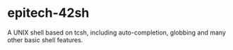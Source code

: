 # epitech-42sh

A UNIX shell based on tcsh, including auto-completion, globbing and many other basic shell features.
